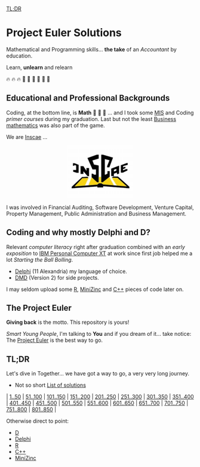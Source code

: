 [TL;DR](https://github.com/beskikoo/project-euler/blob/main/README.md#tldr)

# Project Euler Solutions

Mathematical and Programming skills... **the take** of an _Accountant_ by education.

Learn, **unlearn** and relearn

🔥 🔥 🔥 💪 💪 💪 💝 💝 💝

## Educational and Professional Backgrounds

Coding, at the bottom line, is **Math** :brain: :brain: :brain: ... and I took some  [MIS](https://en.wikipedia.org/wiki/Management_information_system) and Coding _primer courses_ during my graduation. Last but not the least [Business mathematics](https://en.wikipedia.org/wiki/Business_mathematics) was also part of the game.

We are [Inscae](https://www.inscae.mg/) ...

<p align="center"><img src="logo.png"></p>

I was involved in Financial Auditing, Software Development, Venture Capital, Property Management, Public Administration and Business Management.

## Coding and why mostly Delphi and D?

Relevant _computer literacy_ right after graduation combined with an _early exposition_ to [IBM Personal Computer XT](https://en.wikipedia.org/wiki/IBM_Personal_Computer_XT) at work since first job helped me a lot _Starting the Ball Bolling_.

- [Delphi](https://www.embarcadero.com/products/delphi) (11 Alexandria) my language of choice.
- [DMD](https://tour.dlang.org/tour/en/welcome/welcome-to-d) (Version 2) for side projects.

I may seldom upload some [R](https://www.r-project.org/about.html), [MiniZinc](https://www.minizinc.org/) and [C++](https://fr.wikipedia.org/wiki/C%2B%2B) pieces of code later on.

## The Project Euler

**Giving back** is the motto. This repository is yours!

_Smart Young People_, I'm talking to **You** and if you dream of it... take notice: The [Project Euler](https://projecteuler.net) is the best way to go.



## TL;DR

Let's dive in Together... we have got a way to go, a very very long journey.

- Not so short [List of solutions](solutions.md)

| [1..50](https://github.com/beskikoo/project-euler/blob/main/solutions.md#150) | [51..100](https://github.com/beskikoo/project-euler/blob/main/solutions.md#51100) | [101..150](https://github.com/beskikoo/project-euler/blob/main/solutions.md#101150) | [151..200](https://github.com/beskikoo/project-euler/blob/main/solutions.md#55200) | [201..250](https://github.com/beskikoo/project-euler/blob/main/solutions.md#201250) | [251..300](https://github.com/beskikoo/project-euler/blob/main/solutions.md#251300) | [301..350](https://github.com/beskikoo/project-euler/blob/main/solutions.md#301350) | [351..400](https://github.com/beskikoo/project-euler/blob/main/solutions.md#351400) | [401..450](https://github.com/beskikoo/project-euler/blob/main/solutions.md#401450) | [451..500](https://github.com/beskikoo/project-euler/blob/main/solutions.md#451500) 
| [501..550](https://github.com/beskikoo/project-euler/blob/main/solutions.md#501450) | [551..600](https://github.com/beskikoo/project-euler/blob/main/solutions.md#551600) | [601..650](https://github.com/beskikoo/project-euler/blob/main/solutions.md#601650) | [651..700](https://github.com/beskikoo/project-euler/blob/main/solutions.md#651700) | [701..750](https://github.com/beskikoo/project-euler/blob/main/solutions.md#701750) | [751..800](https://github.com/beskikoo/project-euler/blob/main/solutions.md#751800) | [801..850](https://github.com/beskikoo/project-euler/blob/main/solutions.md#801850) |

Otherwise direct to point:

- [D](https://github.com/beskikoo/project-euler/tree/main/dlang)
- [Delphi](https://github.com/beskikoo/project-euler/tree/main/delphi)
- [R](https://github.com/beskikoo/project-euler/tree/main/R)
- [C++](https://github.com/beskikoo/project-euler/tree/main/c%2B%2B)
- [MiniZinc](https://github.com/beskikoo/project-euler/tree/main/minizinc)
